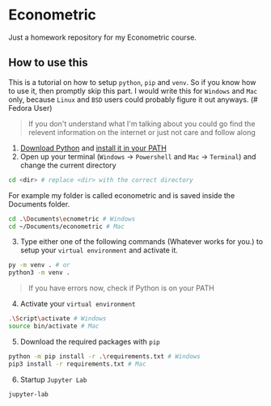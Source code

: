# Econometric

Just a homework repository for my Econometric course. 

## How to use this

This is a tutorial on how to setup `python`, `pip` and `venv`. So if you know how to use it, then promptly skip this part. I would write this for `Windows` and `Mac` only, because `Linux` and `BSD` users could probably figure it out anyways. (\# Fedora User)

> If you don't understand what I'm talking about you could go find the relevent information on the internet or just not care and follow along

1. [Download Python](https://www.python.org/downloads/) and [install it in your PATH](https://datatofish.com/add-python-to-windows-path/)
2. Open up your terminal (`Windows` -> `Powershell` and `Mac` -> `Terminal`) and change the current directory

```bash
cd <dir> # replace <dir> with the correct directory
```
For example my folder is called econometric and is saved inside the Documents folder.
```bash
cd .\Documents\ecnometric # Windows
cd ~/Documents/econometric # Mac
``` 

3. Type either one of the following commands (Whatever works for you.) to setup your `virtual environment` and activate it. 

```bash
py -m venv . # or
python3 -m venv .
```

> If you have errors now, check if Python is on your PATH

4. Activate your `virtual environment`

```bash
.\Script\activate # Windows
source bin/activate # Mac
```

5. Download the required packages with `pip`

```bash
python -m pip install -r .\requirements.txt # Windows
pip3 install -r requirements.txt # Mac
```

6. Startup `Jupyter Lab`

```bash
jupyter-lab
```